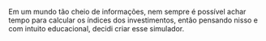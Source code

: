 Em um mundo tão cheio de informações, nem sempre é possível achar tempo para calcular os índices dos investimentos, então pensando nisso e com intuito educacional, decidi criar esse simulador.